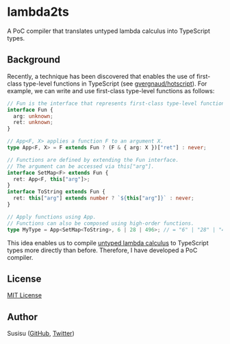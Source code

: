 # lambda2ts

A PoC compiler that translates untyped lambda calculus into TypeScript types.

## Background

Recently, a technique has been discovered that enables the use of first-class type-level functions in TypeScript (see [gvergnaud/hotscript](https://github.com/gvergnaud/hotscript)). For example, we can write and use first-class type-level functions as follows:

``` typescript
// Fun is the interface that represents first-class type-level functions.
interface Fun {
  arg: unknown;
  ret: unknown;
}

// App<F, X> applies a function F to an argument X.
type App<F, X> = F extends Fun ? (F & { arg: X })["ret"] : never;

// Functions are defined by extending the Fun interface.
// The argument can be accessed via this["arg"].
interface SetMap<F> extends Fun {
  ret: App<F, this["arg"]>;
}
interface ToString extends Fun {
  ret: this["arg"] extends number ? `${this["arg"]}` : never;
}

// Apply functions using App.
// Functions can also be composed using high-order functions.
type MyType = App<SetMap<ToString>, 6 | 28 | 496>; // = "6" | "28" | "496"
```

This idea enables us to compile [untyped lambda calculus](https://en.wikipedia.org/wiki/Lambda_calculus) to TypeScript types more directly than before. Therefore, I have developed a PoC compiler.

## License

[MIT License](http://opensource.org/licenses/mit-license.php)

## Author

Susisu ([GitHub](https://github.com/susisu), [Twitter](https://twitter.com/susisu2413))
